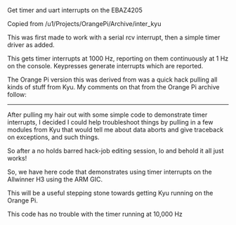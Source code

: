 Get timer and uart interrupts on the EBAZ4205

Copied from /u1/Projects/OrangePi/Archive/inter_kyu

This was first made to work with a serial rcv interrupt,
then a simple timer driver as added.

This gets timer interrupts at 1000 Hz, reporting on them
continuously at 1 Hz on the console.
Keypresses generate interrupts which are reported.

The Orange Pi version this was derived from was a
quick hack pulling all kinds of stuff from Kyu.
My comments on that from the Orange Pi archive follow:

----

After pulling my hair out with some simple code
to demonstrate timer interrupts, I decided I could
help troubleshoot things by pulling in a few modules
from Kyu that would tell me about data aborts and give
traceback on exceptions, and such things.

So after a no holds barred hack-job editing session,
lo and behold it all just works!

So, we have here code that demonstrates using timer
interrupts on the Allwinner H3 using the ARM GIC.

This will be a useful stepping stone towards getting
Kyu running on the Orange Pi.

This code has no trouble with the timer running at
    10,000 Hz
